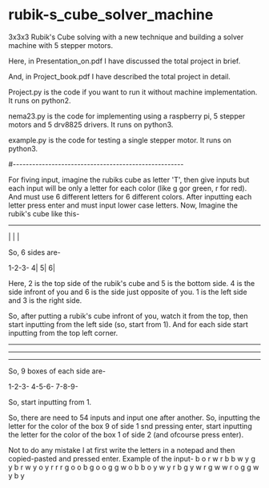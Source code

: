 # rubik-s_cube_solver_machine
3x3x3 Rubik's Cube solving with a new technique and building a solver machine with 5 stepper motors.

Here, in Presentation_on.pdf I have discussed the total project in brief.

And, in Project_book.pdf I have described the total project in detail.

Project.py is the code if you want to run it without machine implementation. It runs on python2.

nema23.py is the code for implementing using a raspberry pi, 5 stepper motors and 5 drv8825 drivers. It runs on python3.

example.py is the code for testing a single stepper motor. It runs on python3.

#-----------------------------------------------------

For fiving input, imagine the rubiks cube as letter 'T', then give inputs but each input will be only a letter for each color (like g gor green, r for red). And must use 6 different letters for 6 different colors. After inputting each letter press enter and must input lower case letters. Now, Imagine the rubik's cube like this-

---
 |
 |
 |

So, 6 sides are-

1-2-3-
  4|
  5|
  6|

Here, 2 is the top side of the rubik's cube and 5 is the bottom side. 4 is the side infront of you and 6 is the side just opposite of you. 1 is the left side and 3 is the right side.

So, after putting a rubik's cube infront of you, watch it from the top, then start inputting from the left side (so, start from 1). And for each side start inputting from the top left corner.

---
---
---

So, 9 boxes of each side are-

1-2-3-
4-5-6-
7-8-9-

So, start inputting from 1.

So, there are need to 54 inputs and input one after another. So, inputting the letter for the color of the box 9 of side 1 snd pressing enter, start inputting the letter for the color of the box 1 of side 2 (and ofcourse press enter). 

Not to do any mistake I at first write the letters in a notepad and then copied-pasted and pressed enter. Example of the input-
b
o
r
w
r
b
b
w
y
g
y
b
r
w
y
o
y
r
r
r
g
o
o
b
g
o
o
g
g
w
o
b
b
o
y
w
y
r
b
g
y
w
r
g
w
w
r
o
g
g
w
y
b
y
